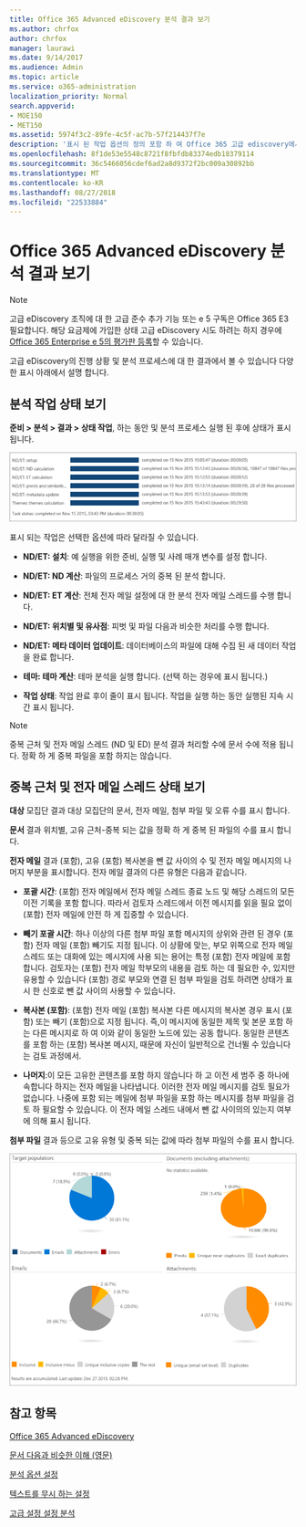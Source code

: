 ```yaml
---
title: Office 365 Advanced eDiscovery 분석 결과 보기
ms.author: chrfox
author: chrfox
manager: laurawi
ms.date: 9/14/2017
ms.audience: Admin
ms.topic: article
ms.service: o365-administration
localization_priority: Normal
search.appverid:
- MOE150
- MET150
ms.assetid: 5974f3c2-89fe-4c5f-ac7b-57f214437f7e
description: '표시 된 작업 옵션의 정의 포함 하 여 Office 365 고급 ediscovery에서 분석 프로세스의 결과 볼 수 있는 위치를 이해 합니다.  '
ms.openlocfilehash: 8f1de53e5548c8721f8fbfdb83374edb18379114
ms.sourcegitcommit: 36c5466056cdef6ad2a8d9372f2bc009a30892bb
ms.translationtype: MT
ms.contentlocale: ko-KR
ms.lasthandoff: 08/27/2018
ms.locfileid: "22533884"
---
```

# <a name="view-analyze-results-in-office-365-advanced-ediscovery"></a>Office 365 Advanced eDiscovery 분석 결과 보기

> [!NOTE]
> 고급 eDiscovery 조직에 대 한 고급 준수 추가 기능 또는 e 5 구독은 Office 365 E3 필요합니다. 해당 요금제에 가입한 상태 고급 eDiscovery 시도 하려는 하지 경우에 [Office 365 Enterprise e 5의 평가판 등록](https://go.microsoft.com/fwlink/p/?LinkID=698279)할 수 있습니다. 
  
고급 eDiscovery의 진행 상황 및 분석 프로세스에 대 한 결과에서 볼 수 있습니다 다양 한 표시 아래에서 설명 합니다.
  
## <a name="view-analyze-task-status"></a>분석 작업 상태 보기

**준비 \> 분석 \> 결과 \> 상태 작업**, 하는 동안 및 분석 프로세스 실행 된 후에 상태가 표시 됩니다. 
  
![작업 상태를 분석 합니다.](media/d0372978-ce08-4f4e-a1fc-aa918ae44364.png)
  
표시 되는 작업은 선택한 옵션에 따라 달라질 수 있습니다. 
  
- **ND/ET: 설치**: 예 실행을 위한 준비, 실행 및 사례 매개 변수를 설정 합니다.
    
- **ND/ET: ND 계산**: 파일의 프로세스 거의 중복 된 분석 합니다.
    
- **ND/ET: ET 계산**: 전체 전자 메일 설정에 대 한 분석 전자 메일 스레드를 수행 합니다.
    
- **ND/ET: 위치별 및 유사점**: 피벗 및 파일 다음과 비슷한 처리를 수행 합니다.
    
- **ND/ET: 메타 데이터 업데이트**: 데이터베이스의 파일에 대해 수집 된 새 데이터 작업을 완료 합니다.
    
- **테마: 테마 계산**: 테마 분석을 실행 합니다. (선택 하는 경우에 표시 됩니다.)
    
- **작업 상태**: 작업 완료 후이 줄이 표시 됩니다. 작업을 실행 하는 동안 실행된 지속 시간 표시 됩니다.
    
> [!NOTE]
> 중복 근처 및 전자 메일 스레드 (ND 및 ED) 분석 결과 처리할 수에 문서 수에 적용 됩니다. 정확 하 게 중복 파일을 포함 하지는 않습니다. 
  
## <a name="view-near-duplicates-and-email-threads-status"></a>중복 근처 및 전자 메일 스레드 상태 보기

**대상** 모집단 결과 대상 모집단의 문서, 전자 메일, 첨부 파일 및 오류 수를 표시 합니다. 
  
**문서** 결과 위치별, 고유 근처-중복 되는 값을 정확 하 게 중복 된 파일의 수를 표시 합니다. 
  
**전자 메일** 결과 (포함), 고유 (포함) 복사본을 뺀 값 사이의 수 및 전자 메일 메시지의 나머지 부분을 표시합니다. 전자 메일 결과의 다른 유형은 다음과 같습니다. 
  
- **포괄 시간**: (포함) 전자 메일에서 전자 메일 스레드 종료 노드 및 해당 스레드의 모든 이전 기록을 포함 합니다. 따라서 검토자 스레드에서 이전 메시지를 읽을 필요 없이 (포함) 전자 메일에 안전 하 게 집중할 수 있습니다. 
    
- **빼기 포괄 시간**: 하나 이상의 다른 첨부 파일 포함 메시지의 상위와 관련 된 경우 (포함) 전자 메일 (포함) 빼기도 지정 됩니다. 이 상황에 맞는, 부모 위쪽으로 전자 메일 스레드 또는 대화에 있는 메시지에 사용 되는 용어는 특정 (포함) 전자 메일에 포함 합니다. 검토자는 (포함) 전자 메일 학부모의 내용을 검토 하는 데 필요한 수, 있지만 유용할 수 있습니다 (포함) 경로 부모와 연결 된 첨부 파일을 검토 하려면 상태가 표시 한 신호로 뺀 값 사이의 사용할 수 있습니다. 
    
- **복사본 (포함)**: (포함) 전자 메일 (포함) 복사본 다른 메시지의 복사본 경우 표시 (포함) 또는 빼기 (포함)으로 지정 됩니다. 즉,이 메시지에 동일한 제목 및 본문 포함 하는 다른 메시지로 하 여 이와 같이 동일한 노드에 있는 공동 합니다. 동일한 콘텐츠를 포함 하는 (포함) 복사본 메시지, 때문에 자신이 일반적으로 건너뛸 수 있습니다는 검토 과정에서. 
    
- **나머지**:이 모든 고유한 콘텐츠를 포함 하지 않습니다 하 고 이전 세 범주 중 하나에 속합니다 하지는 전자 메일을 나타냅니다. 이러한 전자 메일 메시지를 검토 필요가 없습니다. 나중에 포함 되는 메일에 첨부 파일을 포함 하는 메시지를 첨부 파일을 검토 하 필요할 수 있습니다. 이 전자 메일 스레드 내에서 뺀 값 사이의의 있는지 여부에 의해 표시 됩니다.
    
**첨부 파일** 결과 등으로 고유 유형 및 중복 되는 값에 따라 첨부 파일의 수를 표시 합니다. 
  
![전자 메일 스레드 및 중복 근처](media/54491303-0ee3-4739-b42e-d1ee486842fd.png)
  
## <a name="see-also"></a>참고 항목

[Office 365 Advanced eDiscovery](office-365-advanced-ediscovery.md)
  
[문서 다음과 비슷한 이해 (영문)](understand-document-similarity-in-advanced-ediscovery.md)
  
[분석 옵션 설정](set-analyze-options-in-advanced-ediscovery.md)
  
[텍스트를 무시 하는 설정](set-ignore-text-in-advanced-ediscovery.md)
  
[고급 설정 설정 분석](view-analyze-results-in-advanced-ediscovery.md)

